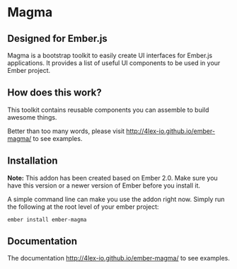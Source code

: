 # Magma

## Designed for Ember.js

Magma is a bootstrap toolkit to easily create UI interfaces for Ember.js applications. It provides a list of useful UI components to be used in your Ember project.

## How does this work?
This toolkit contains reusable components you can assemble to build awesome things.

Better than too many words, please visit http://4lex-io.github.io/ember-magma/ to see examples.

## Installation

**Note:** This addon has been created based on Ember 2.0. Make sure you have this version or a newer version of Ember before you install it.

A simple command line can make you use the addon right now. Simply run the following at the root level of your ember project:
```
ember install ember-magma
```

## Documentation
The documentation http://4lex-io.github.io/ember-magma/ to see examples.
